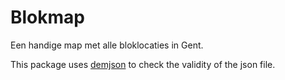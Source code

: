 # Blokmap
Een handige map met alle bloklocaties in Gent.

This package uses [demjson](https://deron.meranda.us/python/demjson/download) to check the validity of the json file.

